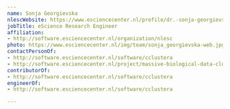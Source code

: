```yaml
---
name: Sonja Georgievska
nlescWebsite: https://www.esciencecenter.nl/profile/dr.-sonja-georgievska
jobTitle: eScience Research Engineer
affiliation:
- http://software.esciencecenter.nl/organization/nlesc
photo: https://www.esciencecenter.nl/img/team/sonja_georgievska-web.jpg
contactPersonOf:
- http://software.esciencecenter.nl/software/cclustera
- http://software.esciencecenter.nl/project/massive-biological-data-clustering-reporting-and-visualization-tools
contributorOf:
- http://software.esciencecenter.nl/software/cclustera
engineerOf:
- http://software.esciencecenter.nl/software/cclustera

---
```



